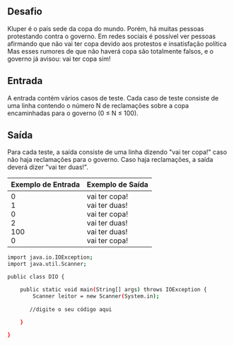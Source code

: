 ## Desafio

Kluper é o país sede da copa do mundo. Porém, há muitas pessoas protestando contra o governo. Em redes sociais é possível ver pessoas afirmando que não vai ter copa devido aos protestos e insatisfação política
Mas esses rumores de que não haverá copa são totalmente falsos, e o governo já avisou: vai ter copa sim! 

## Entrada

A entrada contém vários casos de teste. Cada caso de teste consiste de uma linha contendo o número N de reclamações sobre a copa encaminhadas para o governo (0 ≤ N ≤ 100).

## Saída

Para cada teste, a saída consiste de uma linha dizendo "vai ter copa!" caso não haja reclamações para o governo. Caso haja reclamações, a saída deverá dizer "vai ter duas!".

| Exemplo de Entrada | Exemplo de Saída|
| ---|--- |
| 0<br />1<br />0<br />2<br />100<br />0 | vai ter copa!<br />vai ter duas!<br />vai ter copa!<br />vai ter duas!<br />vai ter duas!<br />vai ter copa! |

```bash
import java.io.IOException;
import java.util.Scanner;

public class DIO {

    public static void main(String[] args) throws IOException {
        Scanner leitor = new Scanner(System.in);
        
       //digite o seu código aqui

    }
	
}


```